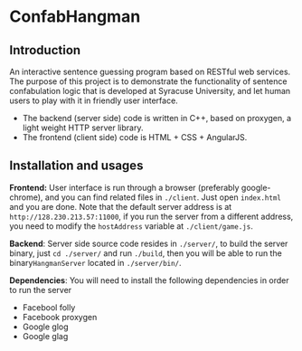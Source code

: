 # ConfabHangman

## Introduction
An interactive sentence guessing program based on RESTful web services. The purpose of this project is to demonstrate the functionality of sentence confabulation logic that is developed at Syracuse University, and let human users to play with it in friendly user interface.
* The backend (server side) code is written in C++, based on proxygen, a light weight HTTP server library.
* The frontend (client side) code is HTML + CSS + AngularJS.

## Installation and usages

**Frontend:**
User interface is run through a browser (preferably google-chrome), and you can find related files in `./client`.
Just open `index.html` and you are done. Note that the default server address is at `http://128.230.213.57:11000`, if you run the server from a different address, you need to modify the `hostAddress` variable at `./client/game.js`.


**Backend**:
Server side source code resides in `./server/`, to build the server binary, just `cd ./server/` and run `./build`, then you will be able to run the binary`HangmanServer` located in `./server/bin/`.

**Dependencies**:
You will need to install the following dependencies in order to run the server
* Facebool folly
* Facebook proxygen
* Google glog
* Google glag


